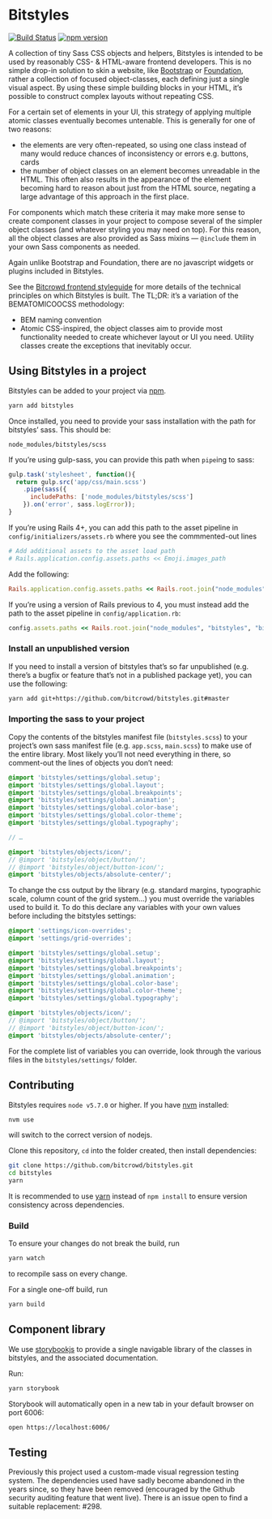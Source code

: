 # Bitstyles

[![Build Status](https://travis-ci.org/bitcrowd/bitstyles.svg?branch=master)](https://travis-ci.org/bitcrowd/bitstyles)
[![npm version](https://badge.fury.io/js/bitstyles.svg)](https://badge.fury.io/js/bitstyles)

A collection of tiny Sass CSS objects and helpers, Bitstyles is intended to be used by reasonably CSS- & HTML-aware frontend developers. This is no simple drop-in solution to skin a website, like [Bootstrap](http://getbootstrap.com) or [Foundation](http://foundation.zurb.com), rather a collection of focused object-classes, each defining just a single visual aspect. By using these simple building blocks in your HTML, it’s possible to construct complex layouts without repeating CSS.

For a certain set of elements in your UI, this strategy of applying multiple atomic classes eventually becomes untenable. This is generally for one of two reasons:
- the elements are very often-repeated, so using one class instead of many would reduce chances of inconsistency or errors e.g. buttons, cards
- the number of object classes on an element becomes unreadable in the HTML. This often also results in the appearance of the element becoming hard to reason about just from the HTML source, negating a large advantage of this approach in the first place.

For components which match these criteria it may make more sense to create component classes in your project to compose several of the simpler object classes (and whatever styling you may need on top). For this reason, all the object classes are also provided as Sass mixins — `@include` them in your own Sass components as needed.

Again unlike Bootstrap and Foundation, there are no javascript widgets or plugins included in Bitstyles.

See the [Bitcrowd frontend styleguide](https://github.com/bitcrowd/frontend) for more details of the technical principles on which Bitstyles is built. The TL;DR: it’s a variation of the BEMATOMICOOCSS methodology:
- BEM naming convention
- Atomic CSS-inspired, the object classes aim to provide most functionality needed to create whichever layout or UI you need. Utility classes create the exceptions that inevitably occur.

## Using Bitstyles in a project

Bitstyles can be added to your project via [npm](https://www.npmjs.com/).

```sh
yarn add bitstyles
```

Once installed, you need to provide your sass installation with the path for bitstyles’ sass. This should be:

```
node_modules/bitstyles/scss
```

If you’re using gulp-sass, you can provide this path when `pipe`ing to sass:

```javascript
gulp.task('stylesheet', function(){
  return gulp.src('app/css/main.scss')
    .pipe(sass({
      includePaths: ['node_modules/bitstyles/scss']
    }).on('error', sass.logError));
}
```

If you’re using Rails 4+, you can add this path to the asset pipeline in `config/initializers/assets.rb` where you see the commmented-out lines

```ruby
# Add additional assets to the asset load path
# Rails.application.config.assets.paths << Emoji.images_path
```

Add the following:

```ruby
Rails.application.config.assets.paths << Rails.root.join("node_modules", "bitstyles", "bitstyles")
```

If you’re using a version of Rails previous to 4, you must instead add the path to the asset pipeline in `config/application.rb`:

```ruby
config.assets.paths << Rails.root.join("node_modules", "bitstyles", "bitstyles")
```

### Install an unpublished version

If you need to install a version of bitstyles that’s so far unpublished (e.g. there’s a bugfix or feature that’s not in a published package yet), you can use the following:

```sh
yarn add git+https://github.com/bitcrowd/bitstyles.git#master
```

### Importing the sass to your project

Copy the contents of the bitstyles manifest file (`bitstyles.scss`) to your project’s own sass manifest file (e.g. `app.scss`, `main.scss`) to make use of the entire library. Most likely you’ll not need everything in there, so comment-out the lines of objects you don’t need:

```scss
@import 'bitstyles/settings/global.setup';
@import 'bitstyles/settings/global.layout';
@import 'bitstyles/settings/global.breakpoints';
@import 'bitstyles/settings/global.animation';
@import 'bitstyles/settings/global.color-base';
@import 'bitstyles/settings/global.color-theme';
@import 'bitstyles/settings/global.typography';

// …

@import 'bitstyles/objects/icon/';
// @import 'bitstyles/object/button/';
// @import 'bitstyles/object/button-icon/';
@import 'bitstyles/objects/absolute-center/';
```

To change the css output by the library (e.g. standard margins, typographic scale, column count of the grid system…) you must override the variables used to build it. To do this declare any variables with your own values before including the bitstyles settings:

```scss
@import 'settings/icon-overrides';
@import 'settings/grid-overrides';

@import 'bitstyles/settings/global.setup';
@import 'bitstyles/settings/global.layout';
@import 'bitstyles/settings/global.breakpoints';
@import 'bitstyles/settings/global.animation';
@import 'bitstyles/settings/global.color-base';
@import 'bitstyles/settings/global.color-theme';
@import 'bitstyles/settings/global.typography';

@import 'bitstyles/objects/icon/';
// @import 'bitstyles/object/button/';
// @import 'bitstyles/object/button-icon/';
@import 'bitstyles/objects/absolute-center/';
```

For the complete list of variables you can override, look through the various files in the `bitstyles/settings/` folder.

## Contributing

Bitstyles requires `node v5.7.0` or higher. If you have [nvm](https://github.com/creationix/nvm) installed:

```sh
nvm use
```

will switch to the correct version of nodejs.

Clone this repository, `cd` into the folder created, then install dependencies:

```sh
git clone https://github.com/bitcrowd/bitstyles.git
cd bitstyles
yarn
```

It is recommended to use [yarn](https://yarnpkg.com/en/docs/install) instead of `npm install` to ensure version consistency across dependencies.

### Build

To ensure your changes do not break the build, run

```sh
yarn watch
```

to recompile sass on every change.

For a single one-off build, run

```sh
yarn build
```

## Component library

We use [storybookjs](https://storybook.js.org) to provide a single navigable library of the classes in bitstyles, and the associated documentation.

Run:

```sh
yarn storybook
```

Storybook will automatically open in a new tab in your default browser on port 6006:

```sh
open https://localhost:6006/
```

## Testing

Previously this project used a custom-made visual regression testing system. The dependencies used have sadly become abandoned in the years since, so they have been removed (encouraged by the Github security auditing feature that went live). There is an issue open to find a suitable replacement: #298.
